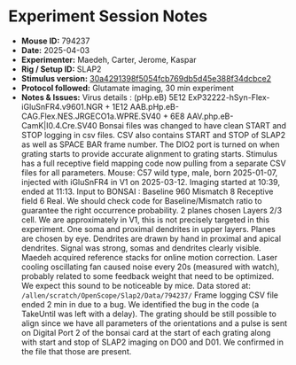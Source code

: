 # Experiment Session Notes

- **Mouse ID:** 794237
- **Date:** 2025-04-03
- **Experimenter:** Maedeh, Carter, Jerome, Kaspar
- **Rig / Setup ID:** SLAP2
- **Stimulus version:** [30a4291398f5054fcb769db5d45e388f34dcbce2](https://github.com/AllenNeuralDynamics/openscope-community-predictive-processing/blob/30a4291398f5054fcb769db5d45e388f34dcbce2/src/Standard_oddball_slap2.bonsai)
- **Protocol followed:** Glutamate imaging, 30 min experiment
- **Notes & Issues:**
Virus details : (pHp.eB) 5E12 ExP32222-hSyn-Flex-iGluSnFR4.v9601.NGR + 1E12 AAB.pHp.eB-CAG.Flex.NES.JRGECO1a.WPRE.SV40 + 6E8 AAV.php.eB-CamK|I0.4.Cre.SV40
Bonsai files was changed to have clean START and STOP logging in csv files. CSV also contains START and STOP of SLAP2 as well as SPACE BAR frame number. The DIO2 port is turned on when grating starts to provide accurate alignment to grating starts. Stimulus has a full receptive field mapping code now pulling from a separate CSV files for all parameters.
Mouse: C57 wild type, male, born 2025-01-07, injected with iGluSnFR4 in V1 on 2025-03-12.
Imaging started at 10:39, ended at 11:13.
Input to BONSAI : Baseline 960 Mismatch 8 Receptive field 6 Real.
We should check code for Baseline/Mismatch ratio to guarantee the right occurrence probability.
2 planes chosen Layers 2/3 cell. We are approximately in V1, this is not precisely targeted in this experiment.
One soma and proximal dendrites in upper layers. Planes are chosen by eye. Dendrites are drawn by hand in proximal and apical dendrites.
Signal was strong, somas and dendrites clearly visible.
Maedeh acquired reference stacks for online motion correction.
Laser cooling oscillating fan caused noise every 20s (measured with watch), probably related to some feedback weight that need to be optimized. We expect this sound to be noticeable by mice.
Data stored at: `/allen/scratch/OpenScope/Slap2/Data/794237/`
Frame logging CSV file ended 2 min in due to a bug.
We identified the bug in the code (a TakeUntil was left with a delay). The grating should be still possible to align since we have all parameters of the orientations and a pulse is sent on Digital Port 2 of the bonsai card at the start of each grating along with start and stop of SLAP2 imaging on DO0 and D01. We confirmed in the file that those are present.
